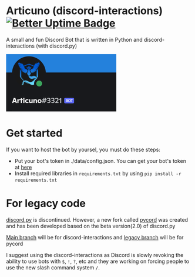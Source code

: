 # Articuno (discord-interactions) [![Better Uptime Badge](https://betteruptime.com/status-badges/v1/monitor/c1yv.svg)](https://betteruptime.com/?utm_source=status_badge)
A small and fun Discord Bot that is written in Python and discord-interactions (with discord.py)

![banner.png](./articuno_banner.png)

# Get started
If you want to host the bot by yoursel, you must do these steps:
- Put your bot's token in ./data/config.json. You can get your bot's token at [here](https://discord.com/developers/applications)
- Install required libraries in ``requirements.txt`` by using ``pip install -r requirements.txt``


# For legacy code
[discord.py](https://github.com/Rapptz/discord.py) is discontinued. However, a new fork called [pycord](https://github.com/Pycord-Development/pycord) was created and has been developed based on the beta version(2.0) of discord.py

[Main branch](https://github.com/Jimmy-Blue/Articuno/tree/discord-interactions) will be for discord-interactions and [legacy branch](https://github.com/Jimmy-Blue/Articuno/tree/pycord) will be for pycord

I suggest using the discord-interactions as Discord is slowly revoking the ability to use bots with ``$``, ``!``, ``?``, etc and they are working on forcing people to use the new slash command system ``/``.
